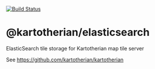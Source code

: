 [![Build Status](https://travis-ci.org/kartotherian/elasticsearch.svg?branch=master)](https://travis-ci.org/kartotherian/elasticsearch)

# @kartotherian/elasticsearch
ElasticSearch tile storage for Kartotherian map tile server

See https://github.com/kartotherian/kartotherian
